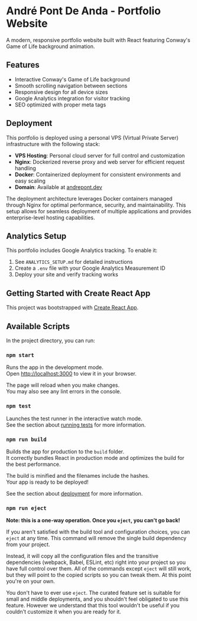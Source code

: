 # André Pont De Anda - Portfolio Website

A modern, responsive portfolio website built with React featuring Conway's Game of Life background animation.

## Features

- Interactive Conway's Game of Life background
- Smooth scrolling navigation between sections
- Responsive design for all device sizes
- Google Analytics integration for visitor tracking
- SEO optimized with proper meta tags

## Deployment

This portfolio is deployed using a personal VPS (Virtual Private Server) infrastructure with the following stack:

- **VPS Hosting**: Personal cloud server for full control and customization
- **Nginx**: Dockerized reverse proxy and web server for efficient request handling
- **Docker**: Containerized deployment for consistent environments and easy scaling
- **Domain**: Available at [andrepont.dev](https://andrepont.dev)

The deployment architecture leverages Docker containers managed through Nginx for optimal performance, security, and maintainability. This setup allows for seamless deployment of multiple applications and provides enterprise-level hosting capabilities.

## Analytics Setup

This portfolio includes Google Analytics tracking. To enable it:

1. See `ANALYTICS_SETUP.md` for detailed instructions
2. Create a `.env` file with your Google Analytics Measurement ID
3. Deploy your site and verify tracking works

## Getting Started with Create React App

This project was bootstrapped with [Create React App](https://github.com/facebook/create-react-app).

## Available Scripts

In the project directory, you can run:

### `npm start`

Runs the app in the development mode.\
Open [http://localhost:3000](http://localhost:3000) to view it in your browser.

The page will reload when you make changes.\
You may also see any lint errors in the console.

### `npm test`

Launches the test runner in the interactive watch mode.\
See the section about [running tests](https://facebook.github.io/create-react-app/docs/running-tests) for more information.

### `npm run build`

Builds the app for production to the `build` folder.\
It correctly bundles React in production mode and optimizes the build for the best performance.

The build is minified and the filenames include the hashes.\
Your app is ready to be deployed!

See the section about [deployment](https://facebook.github.io/create-react-app/docs/deployment) for more information.

### `npm run eject`

**Note: this is a one-way operation. Once you `eject`, you can't go back!**

If you aren't satisfied with the build tool and configuration choices, you can `eject` at any time. This command will remove the single build dependency from your project.

Instead, it will copy all the configuration files and the transitive dependencies (webpack, Babel, ESLint, etc) right into your project so you have full control over them. All of the commands except `eject` will still work, but they will point to the copied scripts so you can tweak them. At this point you're on your own.

You don't have to ever use `eject`. The curated feature set is suitable for small and middle deployments, and you shouldn't feel obligated to use this feature. However we understand that this tool wouldn't be useful if you couldn't customize it when you are ready for it.
